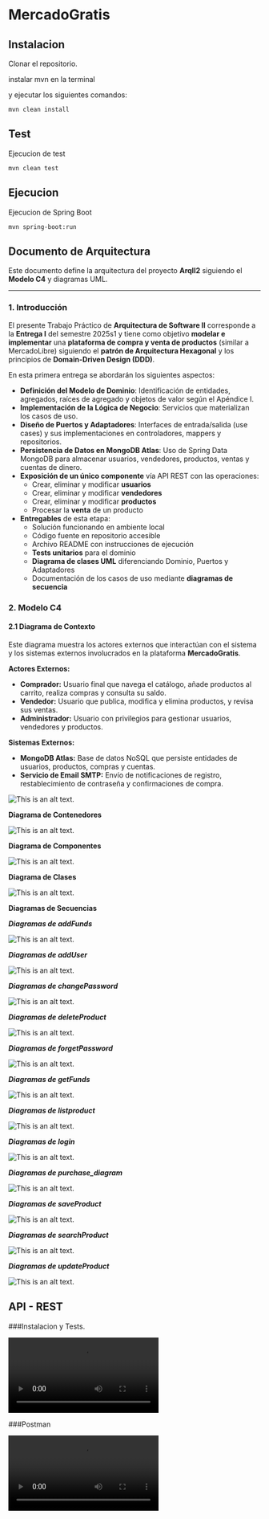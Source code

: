 # MercadoGratis

## Instalacion

Clonar el repositorio.

instalar mvn en la terminal

y ejecutar los siguientes comandos:

```
mvn clean install
```

## Test

Ejecucion de test
```
mvn clean test
```

## Ejecucion

Ejecucion de Spring Boot

```
mvn spring-boot:run

```
## **Documento de Arquitectura**

Este documento define la arquitectura del proyecto **ArqII2** siguiendo el **Modelo C4** y diagramas UML.

---

### **1\. Introducción**

El presente Trabajo Práctico de **Arquitectura de Software II** corresponde a la **Entrega I** del semestre 2025s1 y tiene como objetivo **modelar e implementar** una **plataforma de compra y venta de productos** (similar a MercadoLibre) siguiendo el **patrón de Arquitectura Hexagonal** y los principios de **Domain-Driven Design (DDD)**.

En esta primera entrega se abordarán los siguientes aspectos:

* **Definición del Modelo de Dominio**: Identificación de entidades, agregados, raíces de agregado y objetos de valor según el Apéndice I.  
* **Implementación de la Lógica de Negocio**: Servicios que materializan los casos de uso.  
* **Diseño de Puertos y Adaptadores**: Interfaces de entrada/salida (use cases) y sus implementaciones en controladores, mappers y repositorios.  
* **Persistencia de Datos en MongoDB Atlas**: Uso de Spring Data MongoDB para almacenar usuarios, vendedores, productos, ventas y cuentas de dinero.  
* **Exposición de un único componente** vía API REST con las operaciones:  
  * Crear, eliminar y modificar **usuarios**  
  * Crear, eliminar y modificar **vendedores**  
  * Crear, eliminar y modificar **productos**  
  * Procesar la **venta** de un producto  
* **Entregables** de esta etapa:  
  * Solución funcionando en ambiente local  
  * Código fuente en repositorio accesible  
  * Archivo README con instrucciones de ejecución  
  * **Tests unitarios** para el dominio  
  * **Diagrama de clases UML** diferenciando Dominio, Puertos y Adaptadores  
  * Documentación de los casos de uso mediante **diagramas de secuencia**

### **2\. Modelo C4**

#### **2.1 Diagrama de Contexto**

Este diagrama muestra los actores externos que interactúan con el sistema y los sistemas externos involucrados en la plataforma **MercadoGratis**.

**Actores Externos:**

* **Comprador:** Usuario final que navega el catálogo, añade productos al carrito, realiza compras y consulta su saldo.  
* **Vendedor:** Usuario que publica, modifica y elimina productos, y revisa sus ventas.  
* **Administrador:** Usuario con privilegios para gestionar usuarios, vendedores y productos.

**Sistemas Externos:**

* **MongoDB Atlas:** Base de datos NoSQL que persiste entidades de usuarios, productos, compras y cuentas.  
* **Servicio de Email SMTP:** Envío de notificaciones de registro, restablecimiento de contraseña y confirmaciones de compra.

![This is an alt text.](https://github.com/DiazMaxiM/ArqII/blob/main/docs/diagrams/context.png?raw=true "This is a sample image.")

**Diagrama de Contenedores**

![This is an alt text.](https://github.com/DiazMaxiM/ArqII/blob/main/docs/diagrams/Containers.png?raw=true )

**Diagrama de Componentes**

![This is an alt text.](https://github.com/DiazMaxiM/ArqII/blob/main/docs/diagrams/components.png?raw=true )

**Diagrama de Clases**

![This is an alt text.](https://github.com/DiazMaxiM/ArqII/blob/main/docs/diagrams/erd.png?raw=true )

**Diagramas de Secuencias**

***Diagramas de addFunds***

![This is an alt text.](https://github.com/DiazMaxiM/ArqII/blob/main/docs/diagrams/addFunds.png?raw=true )

***Diagramas de addUser***

![This is an alt text.](https://github.com/DiazMaxiM/ArqII/blob/main/docs/diagrams/addUser.png?raw=true )

***Diagramas de changePassword***

![This is an alt text.](https://github.com/DiazMaxiM/ArqII/blob/main/docs/diagrams/changePassword.png?raw=true )

***Diagramas de deleteProduct***

![This is an alt text.](https://github.com/DiazMaxiM/ArqII/blob/main/docs/diagrams/deleteProduct.png?raw=true )

***Diagramas de forgetPassword***

![This is an alt text.](https://github.com/DiazMaxiM/ArqII/blob/main/docs/diagrams/forgetPassword.png?raw=true )

***Diagramas de getFunds***

![This is an alt text.](https://github.com/DiazMaxiM/ArqII/blob/main/docs/diagrams/getFunds.png?raw=true )

***Diagramas de listproduct***

![This is an alt text.](https://github.com/DiazMaxiM/ArqII/blob/main/docs/diagrams/listproduct.png?raw=true )

***Diagramas de login***

![This is an alt text.](https://github.com/DiazMaxiM/ArqII/blob/main/docs/diagrams/login.png?raw=true )

***Diagramas de purchase_diagram***

![This is an alt text.](https://github.com/DiazMaxiM/ArqII/blob/main/docs/diagrams/purchase_diagram.png?raw=true )

***Diagramas de saveProduct***

![This is an alt text.](https://github.com/DiazMaxiM/ArqII/blob/main/docs/diagrams/saveProduct.png?raw=true )

***Diagramas de searchProduct***

![This is an alt text.](https://github.com/DiazMaxiM/ArqII/blob/main/docs/diagrams/searchProduct.png?raw=true )

***Diagramas de updateProduct***

![This is an alt text.](https://github.com/DiazMaxiM/ArqII/blob/main/docs/diagrams/updateProduct.png?raw=true )

## API - REST 

###Instalacion y Tests.


<video src="https://drive.google.com/file/d/1pW_8zNpVZPn0ZTmnJFko5JK6tuEzzUIY/view?usp=sharing" controls="controls" style="max-width: 730px;">
</video>

###Postman

<video src="https://drive.google.com/file/d/1RFCQoDhj8RzvLmqXW8pDY_e2o-tMkMAQ/view?usp=sharing" controls="controls" style="max-width: 730px;">
</video>


